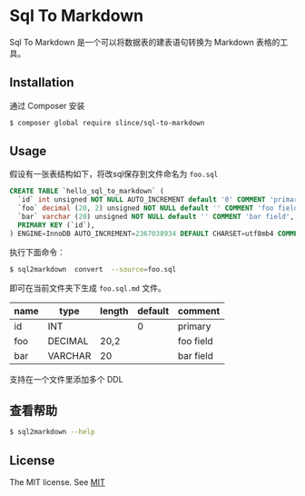 # Sql To Markdown

Sql To Markdown 是一个可以将数据表的建表语句转换为 Markdown 表格的工具。

## Installation

通过 Composer 安装

```bash
$ composer global require slince/sql-to-markdown
```

## Usage

假设有一张表结构如下，将改sql保存到文件命名为 `foo.sql`

```sql
CREATE TABLE `hello_sql_to_markdown` (
  `id` int unsigned NOT NULL AUTO_INCREMENT default '0' COMMENT 'primary',
  `foo` decimal (20, 2) unsigned NOT NULL default '' COMMENT 'foo field',
  `bar` varchar (20) unsigned NOT NULL default '' COMMENT 'bar field',
  PRIMARY KEY (`id`),
) ENGINE=InnoDB AUTO_INCREMENT=2367038934 DEFAULT CHARSET=utf8mb4 COMMENT='Demo table schema';
```

执行下面命令：

```bash
$ sql2markdown  convert  --source=foo.sql
```

即可在当前文件夹下生成 `foo.sql.md` 文件。

| name | type    | length | default | comment   |
|------|---------|--------|---------|-----------|
| id   | INT     |        | 0       | primary   |
| foo  | DECIMAL | 20,2   |         | foo field |
| bar  | VARCHAR | 20     |         | bar field |


支持在一个文件里添加多个 DDL

## 查看帮助

```bash
$ sql2markdown --help
```
## License
 
The MIT license. See [MIT](https://opensource.org/licenses/MIT)
